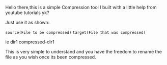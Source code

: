 Hello there,this is a simple Compression tool I built with a little help from youtube tutorials yk?

Just use it as shown:

`source(File to be compressed)` `target(File that was compressed)`

ie dir1 compressed-dir1

This is very simple to understand and you have the freedom to rename the file as you wish once its been compressed.